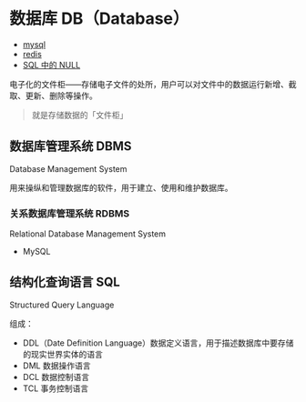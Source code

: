 数据库 DB（Database）
========

- [mysql](./mysql/README.md)
- [redis](./redis.md)
- [SQL 中的 NULL](./null-in-sql.md)

电子化的文件柜——存储电子文件的处所，用户可以对文件中的数据运行新增、截取、更新、删除等操作。

> 就是存储数据的「文件柜」

## 数据库管理系统 DBMS

Database Management System

用来操纵和管理数据库的软件，用于建立、使用和维护数据库。

### 关系数据库管理系统 RDBMS

Relational Database Management System

- MySQL

## 结构化查询语言 SQL

Structured Query Language

组成：

- DDL（Date Definition Language）数据定义语言，用于描述数据库中要存储的现实世界实体的语言
- DML 数据操作语言
- DCL 数据控制语言
- TCL 事务控制语言